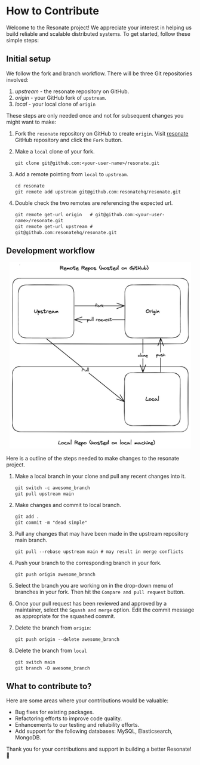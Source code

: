 # How to Contribute

Welcome to the Resonate project! We appreciate your interest in helping us build reliable 
and scalable distributed systems. To get started, follow these simple steps:

## Initial setup

We follow the fork and branch workflow. There will be three Git repositories involved:

1.  *upstream* - the resonate repository on GitHub.
2.  *origin* - your GitHub fork of `upstream`. 
3.  *local* - your local clone of `origin`

These steps are only needed once and not for subsequent changes you might want to make:

1. Fork the `resonate` repository on GitHub to create `origin`.
   Visit [resonate](https://github.com/resonatehq/resonate) GitHub repository and click the `Fork` button.

2. Make a `local` clone of your fork.

    ```shell
    git clone git@github.com:<your-user-name>/resonate.git
    ```

3. Add a remote pointing from `local` to `upstream`.

    ```shell
    cd resonate
    git remote add upstream git@github.com:resonatehq/resonate.git
    ```
4. Double check the two remotes are referencing the expected url.

    ```shell
    git remote get-url origin   # git@github.com:<your-user-name>/resonate.git
    git remote get-url upstream # git@github.com:resonatehq/resonate.git
    ```

## Development workflow

<p align="center">
    <img height="500"src="./docs/img/contributing.jpg">
</p>

Here is a outline of the steps needed to make changes to the resonate
project.


1. Make a local branch in your clone and pull any recent changes into it.

   ```shell
   git switch -c awesome_branch  
   git pull upstream main
   ```

2. Make changes and commit to local branch.

   ```shell
   git add .
   git commit -m "dead simple"
   ```

3. Pull any changes that may have been made in the upstream repository
   main branch.

   ```shell
   git pull --rebase upstream main # may result in merge conflicts
   ```

4. Push your branch to the corresponding branch in your fork.

   ```shell
   git push origin awesome_branch
   ```

5. Select the branch you are working on in the drop-down menu of branches in
   your fork. Then hit the `Compare and pull request` button.

6. Once your pull request has been reviewed and approved by a maintainer, select 
   the `Squash and merge` option. Edit the commit message as appropriate for the 
   squashed commit.

7. Delete the branch from `origin`:

    ```
    git push origin --delete awesome_branch
    ```

8. Delete the branch from `local`

    ```
    git switch main
    git branch -D awesome_branch
    ```

## What to contribute to?

Here are some areas where your contributions would be valuable:

* Bug fixes for existing packages.
* Refactoring efforts to improve code quality.
* Enhancements to our testing and reliability efforts.
* Add support for the following databases: MySQL, Elasticsearch, MongoDB.

Thank you for your contributions and support in building a better Resonate! 🚀